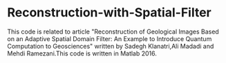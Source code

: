 # Reconstruction-with-Spatial-Filter
This code is related to article "Reconstruction of Geological Images Based on an Adaptive Spatial Domain Filter: An Example to Introduce Quantum Computation to Geosciences" written by Sadegh Klanatri,Ali Madadi and Mehdi Ramezani.This code is written in Matlab 2016.
